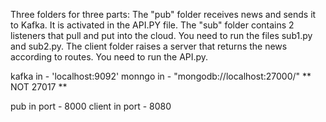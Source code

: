 Three folders for three parts:
The "pub" folder receives news and sends it to Kafka. It is activated in the API.PY file.
The "sub" folder contains 2 listeners that pull and put into the cloud. You need to run the files sub1.py and sub2.py.
The client folder raises a server that returns the news according to routes. You need to run the API.py.


kafka in - 'localhost:9092'
monngo in - "mongodb://localhost:27000/"  ** NOT 27017 ** 

pub in port - 8000
client in port - 8080